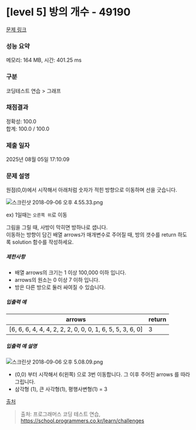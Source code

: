 # [level 5] 방의 개수 - 49190 

[문제 링크](https://school.programmers.co.kr/learn/courses/30/lessons/49190#qna) 

### 성능 요약

메모리: 164 MB, 시간: 401.25 ms

### 구분

코딩테스트 연습 > 그래프

### 채점결과

정확성: 100.0<br/>합계: 100.0 / 100.0

### 제출 일자

2025년 08월 05일 17:10:09

### 문제 설명

<p>원점(0,0)에서 시작해서 아래처럼 숫자가 적힌 방향으로 이동하며 선을 긋습니다.</p>

<p><img src="https://grepp-programmers.s3.amazonaws.com/files/ybm/ec8f232bf0/a47a6c2e-ec84-4bfb-9d4b-ff3ba589b42a.png" title="" alt="스크린샷 2018-09-06 오후 4.55.33.png"></p>

<p>ex) 1일때는 <code>오른쪽 위</code>로 이동</p>

<p>그림을 그릴 때, 사방이 막히면 방하나로 샙니다. <br>
이동하는 방향이 담긴 배열 arrows가 매개변수로 주어질 때, 방의 갯수를 return 하도록 solution 함수를 작성하세요.</p>

<h5>제한사항</h5>

<ul>
<li>배열 arrows의 크기는 1 이상 100,000 이하 입니다.</li>
<li>arrows의 원소는 0 이상 7 이하 입니다. </li>
<li>방은 다른 방으로 둘러 싸여질 수 있습니다.</li>
</ul>

<h5>입출력 예</h5>
<table class="table">
        <thead><tr>
<th>arrows</th>
<th>return</th>
</tr>
</thead>
        <tbody><tr>
<td>[6, 6, 6, 4, 4, 4, 2, 2, 2, 0, 0, 0, 1, 6, 5, 5, 3, 6, 0]</td>
<td>3</td>
</tr>
</tbody>
      </table>
<h5>입출력 예 설명</h5>

<p><img src="https://grepp-programmers.s3.amazonaws.com/files/ybm/74fd8df438/22a1ee81-75a6-4220-bd15-6230e35e2931.png" title="" alt="스크린샷 2018-09-06 오후 5.08.09.png"></p>

<ul>
<li>(0,0) 부터 시작해서 6(왼쪽) 으로 3번 이동합니다. 그 이후 주어진 arrows 를 따라 그립니다.</li>
<li>삼각형 (1), 큰 사각형(1), 평행사변형(1) = 3</li>
</ul>

<p><a href="http://hsin.hr/2008/final/second_day/tasks.pdf" target="_blank" rel="noopener">출처</a></p>


> 출처: 프로그래머스 코딩 테스트 연습, https://school.programmers.co.kr/learn/challenges